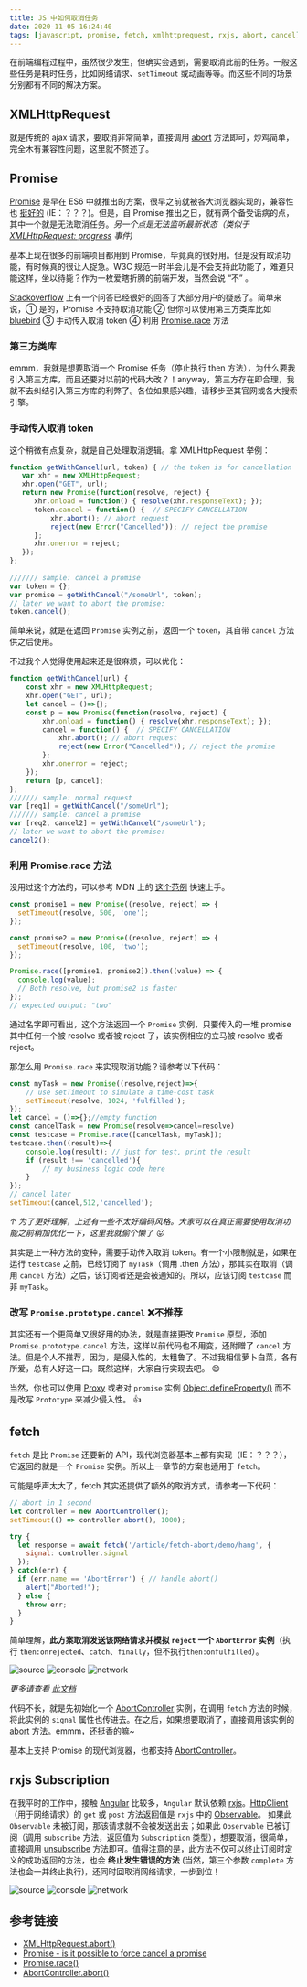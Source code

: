 ```yaml
---
title: JS 中如何取消任务
date: 2020-11-05 16:24:40
tags: [javascript, promise, fetch, xmlhttprequest, rxjs, abort, cancel]
---
```


在前端编程过程中，虽然很少发生，但确实会遇到，需要取消此前的任务。一般这些任务是耗时任务，比如网络请求、`setTimeout` 或动画等等。而这些不同的场景分别都有不同的解决方案。

## XMLHttpRequest

就是传统的 ajax 请求，要取消非常简单，直接调用 [abort](https://developer.mozilla.org/en-US/docs/Web/API/XMLHttpRequest/abort) 方法即可，炒鸡简单，完全木有兼容性问题，这里就不赘述了。

## Promise

[Promise](https://developer.mozilla.org/en-US/docs/Web/JavaScript/Reference/Global_Objects/Promise) 是早在 ES6 中就推出的方案，很早之前就被各大浏览器实现的，兼容性也 [挺好的](https://caniuse.com/promises) (IE：？？？)。但是，自 Promise 推出之日，就有两个备受诟病的点，其中一个就是无法取消任务。*另一个点是无法监听最新状态（类似于 [XMLHttpRequest: progress](https://developer.mozilla.org/en-US/docs/Web/API/XMLHttpRequest/progress_event) 事件)*

基本上现在很多的前端项目都用到 Promise，毕竟真的很好用。但是没有取消功能，有时候真的很让人捉急。W3C 规范一时半会儿是不会支持此功能了，难道只能这样，坐以待毙？作为一枚爱瞎折腾的前端开发，当然会说 “不” 。

[Stackoverflow](https://stackoverflow.com/questions/30233302/promise-is-it-possible-to-force-cancel-a-promise) 上有一个问答已经很好的回答了大部分用户的疑惑了。简单来说，① 是的，Promise 不支持取消功能 ② 但你可以使用第三方类库比如 [bluebird](https://github.com/petkaantonov/bluebird) ③ 手动传入取消 token ④ 利用 [Promise.race](https://developer.mozilla.org/en-US/docs/Web/JavaScript/Reference/Global_Objects/Promise/race) 方法

### 第三方类库

emmm，我就是想要取消一个 Promise 任务（停止执行 then 方法），为什么要我引入第三方库，而且还要对以前的代码大改？！anyway，第三方存在即合理，我就不去纠结引入第三方库的利弊了。各位如果感兴趣，请移步至其官网或各大搜索引擎。

### 手动传入取消 token

这个稍微有点复杂，就是自己处理取消逻辑。拿 XMLHttpRequest 举例：

``` js
function getWithCancel(url, token) { // the token is for cancellation
   var xhr = new XMLHttpRequest;
   xhr.open("GET", url);
   return new Promise(function(resolve, reject) {
      xhr.onload = function() { resolve(xhr.responseText); });
      token.cancel = function() {  // SPECIFY CANCELLATION
          xhr.abort(); // abort request
          reject(new Error("Cancelled")); // reject the promise
      };
      xhr.onerror = reject;
   });
};
 
/////// sample: cancel a promise 
var token = {};
var promise = getWithCancel("/someUrl", token);
// later we want to abort the promise:
token.cancel();
```

简单来说，就是在返回 `Promise` 实例之前，返回一个 `token`，其自带 `cancel` 方法供之后使用。

不过我个人觉得使用起来还是很麻烦，可以优化：

``` js
function getWithCancel(url) {
    const xhr = new XMLHttpRequest;
    xhr.open("GET", url);
    let cancel = ()=>{};
    const p = new Promise(function(resolve, reject) {
        xhr.onload = function() { resolve(xhr.responseText); });
        cancel = function() {  // SPECIFY CANCELLATION
            xhr.abort(); // abort request
            reject(new Error("Cancelled")); // reject the promise
        };
        xhr.onerror = reject;
    });
    return [p, cancel];
};
/////// sample: normal request
var [req1] = getWithCancel("/someUrl");
/////// sample: cancel a promise 
var [req2, cancel2] = getWithCancel("/someUrl");
// later we want to abort the promise:
cancel2();
```

### 利用 Promise.race 方法

没用过这个方法的，可以参考 MDN 上的 [这个范例](https://developer.mozilla.org/en-US/docs/Web/JavaScript/Reference/Global_Objects/Promise/race) 快速上手。

```js
const promise1 = new Promise((resolve, reject) => {
  setTimeout(resolve, 500, 'one');
});

const promise2 = new Promise((resolve, reject) => {
  setTimeout(resolve, 100, 'two');
});

Promise.race([promise1, promise2]).then((value) => {
  console.log(value);
  // Both resolve, but promise2 is faster
});
// expected output: "two"
```

通过名字即可看出，这个方法返回一个 `Promise` 实例，只要传入的一堆 promise 其中任何一个被 resolve 或者被 reject 了，该实例相应的立马被 resolve 或者 reject。

那怎么用 `Promise.race` 来实现取消功能？请参考以下代码：

```js
const myTask = new Promise((resolve,reject)=>{
    // use setTimeout to simulate a time-cost task
    setTimeout(resolve, 1024, 'fulfilled');
});
let cancel = ()=>{};//empty function
const cancelTask = new Promise(resolve=>cancel=resolve)
const testcase = Promise.race([cancelTask, myTask]);
testcase.then((result)=>{
    console.log(result); // just for test, print the result
    if (result !== 'cancelled'){
        // my business logic code here
    }
});
// cancel later
setTimeout(cancel,512,'cancelled');
```
*↑ 为了更好理解，上述有一些不太好编码风格。大家可以在真正需要使用取消功能之前稍加优化一下，这里我就偷个懒了 😛*

其实是上一种方法的变种，需要手动传入取消 token。有一个小限制就是，如果在运行 `testcase` 之前，已经订阅了 `myTask`（调用 .then 方法），那其实在取消（调用 `cancel` 方法）之后，该订阅者还是会被通知的。所以，应该订阅 `testcase` 而非 `myTask`。

### 改写 `Promise.prototype.cancel`  ❌不推荐

其实还有一个更简单又很好用的办法，就是直接更改 `Promise` 原型，添加 `Promise.prototype.cancel` 方法，这样以前代码也不用变，还附赠了 `cancel` 方法。但是个人不推荐，因为，是侵入性的，太粗鲁了。不过我相信萝卜白菜，各有所爱，总有人好这一口。既然这样，大家自行实现去吧。 😄

当然，你也可以使用 [Proxy](https://developer.mozilla.org/en-US/docs/Web/JavaScript/Reference/Global_Objects/Proxy) 或者对 `promise` 实例 [Object.defineProperty()](https://developer.mozilla.org/en-US/docs/Web/JavaScript/Reference/Global_Objects/Object/defineProperty) 而不是改写 `Prototype` 来减少侵入性。 👍

## fetch

`fetch` 是比 `Promise` 还要新的 API，现代浏览器基本上都有实现（IE：？？？），它返回的就是一个 `Promise` 实例。所以上一章节的方案也适用于 `fetch`。

可能是呼声太大了，fetch 其实还提供了额外的取消方式，请参考一下代码：

``` js
// abort in 1 second
let controller = new AbortController();
setTimeout(() => controller.abort(), 1000);

try {
  let response = await fetch('/article/fetch-abort/demo/hang', {
    signal: controller.signal
  });
} catch(err) {
  if (err.name == 'AbortError') { // handle abort()
    alert("Aborted!");
  } else {
    throw err;
  }
}
```

简单理解，**此方案取消发送该网络请求并模拟 `reject` 一个 `AbortError` 实例**（执行 `then:onrejected`、`catch`、`finally`，但不执行`then:onfulfilled`）。

![source](/img/cancelling-tasks-in-JS/F12.source.2.png)
![console](/img/cancelling-tasks-in-JS/F12.console.2.png)
![network](/img/cancelling-tasks-in-JS/F12.network.2.png)

*更多请查看 [此文档](https://javascript.info/fetch-abort)*

代码不长，就是先初始化一个 [AbortController](https://developer.mozilla.org/en-US/docs/Web/API/AbortController) 实例，在调用 `fetch` 方法的时候，将此实例的 `signal` 属性也传进去。在之后，如果想要取消了，直接调用该实例的 [abort](https://developer.mozilla.org/en-US/docs/Web/API/AbortController/abort) 方法。emmm，还挺香的嘛~

基本上支持 Promise 的现代浏览器，也都支持 [AbortController](https://www.caniuse.com/abortcontroller)。

## rxjs Subscription

在我平时的工作中，接触 [Angular](https://angular.cn) 比较多，`Angular` 默认依赖 [rxjs](https://rxjs.dev)。[HttpClient](https://angular.cn/api/common/http/HttpClient)（用于网络请求）的 `get` 或 `post` 方法返回值是 `rxjs` 中的 [Observable](https://rxjs.dev/guide/observable)。 如果此 `Observable` 未被订阅，那该请求就不会被发送出去；如果此 `Observable` 已被订阅（调用 `subscribe` 方法，返回值为 `Subscription` 类型），想要取消，很简单，直接调用 [unsubscribe](http://reactivex.io/rxjs/class/es6/Subscription.js~Subscription.html#instance-method-unsubscribe) 方法即可。值得注意的是，此方法不仅可以终止订阅时定义的成功返回的方法，也会 **终止发生错误的方法** (当然，第三个参数 `complete` 方法也会一并终止执行)，还同时回取消网络请求，一步到位！

![source](/img/cancelling-tasks-in-JS/F12.source.png)
![console](/img/cancelling-tasks-in-JS/F12.console.png)
![network](/img/cancelling-tasks-in-JS/F12.network.png)

## 参考链接

- [XMLHttpRequest.abort()](https://developer.mozilla.org/en-US/docs/Web/API/XMLHttpRequest/abort)
- [Promise - is it possible to force cancel a promise](https://stackoverflow.com/questions/30233302/promise-is-it-possible-to-force-cancel-a-promise)
- [Promise.race()](https://developer.mozilla.org/en-US/docs/Web/JavaScript/Reference/Global_Objects/Promise/race)
- [AbortController.abort()](https://developer.mozilla.org/en-US/docs/Web/API/AbortController/abort)
